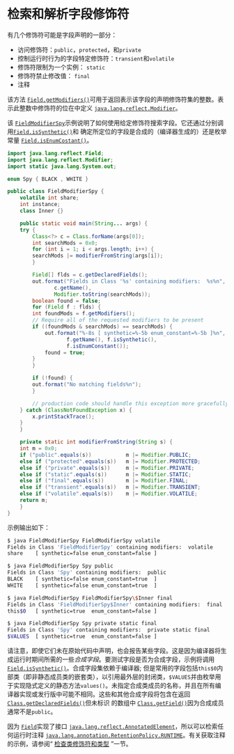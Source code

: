 # 检索和解析字段修饰符

有几个修饰符可能是字段声明的一部分：

- 访问修饰符：`public`，`protected`，和`private`
- 控制运行时行为的字段特定修饰符：`transient`和`volatile`
- 修饰符限制为一个实例： `static`
- 修饰符禁止修改值： `final`
- 注释

该方法 [`Field.getModifiers()`](https://docs.oracle.com/javase/8/docs/api/java/lang/reflect/Field.html#getModifiers--)可用于返回表示该字段的声明修饰符集的整数。表示此整数中修饰符的位在中定义 [`java.lang.reflect.Modifier`](https://docs.oracle.com/javase/8/docs/api/java/lang/reflect/Modifier.html)。

该 [`FieldModifierSpy`](example/FieldModifierSpy.java)示例说明了如何使用给定修饰符搜索字段。它还通过分别调用[`Field.isSynthetic()`](https://docs.oracle.com/javase/8/docs/api/java/lang/reflect/Field.html#isSynthetic--)和 确定所定位的字段是合成的（编译器生成的）还是枚举常量 [`Field.isEnumCostant()`](https://docs.oracle.com/javase/8/docs/api/java/lang/reflect/Field.html#isEnumConstant--)。

```java
import java.lang.reflect.Field;
import java.lang.reflect.Modifier;
import static java.lang.System.out;

enum Spy { BLACK , WHITE }

public class FieldModifierSpy {
    volatile int share;
    int instance;
    class Inner {}

    public static void main(String... args) {
	try {
	    Class<?> c = Class.forName(args[0]);
	    int searchMods = 0x0;
	    for (int i = 1; i < args.length; i++) {
		searchMods |= modifierFromString(args[i]);
	    }

	    Field[] flds = c.getDeclaredFields();
	    out.format("Fields in Class '%s' containing modifiers:  %s%n",
		       c.getName(),
		       Modifier.toString(searchMods));
	    boolean found = false;
	    for (Field f : flds) {
		int foundMods = f.getModifiers();
		// Require all of the requested modifiers to be present
		if ((foundMods & searchMods) == searchMods) {
		    out.format("%-8s [ synthetic=%-5b enum_constant=%-5b ]%n",
			       f.getName(), f.isSynthetic(),
			       f.isEnumConstant());
		    found = true;
		}
	    }

	    if (!found) {
		out.format("No matching fields%n");
	    }

        // production code should handle this exception more gracefully
	} catch (ClassNotFoundException x) {
	    x.printStackTrace();
	}
    }

    private static int modifierFromString(String s) {
	int m = 0x0;
	if ("public".equals(s))           m |= Modifier.PUBLIC;
	else if ("protected".equals(s))   m |= Modifier.PROTECTED;
	else if ("private".equals(s))     m |= Modifier.PRIVATE;
	else if ("static".equals(s))      m |= Modifier.STATIC;
	else if ("final".equals(s))       m |= Modifier.FINAL;
	else if ("transient".equals(s))   m |= Modifier.TRANSIENT;
	else if ("volatile".equals(s))    m |= Modifier.VOLATILE;
	return m;
    }
}
```

示例输出如下：

```bash
$ java FieldModifierSpy FieldModifierSpy volatile
Fields in Class 'FieldModifierSpy' containing modifiers:  volatile
share    [ synthetic=false enum_constant=false ]

$ java FieldModifierSpy Spy public
Fields in Class 'Spy' containing modifiers:  public
BLACK    [ synthetic=false enum_constant=true  ]
WHITE    [ synthetic=false enum_constant=true  ]

$ java FieldModifierSpy FieldModifierSpy\$Inner final
Fields in Class 'FieldModifierSpy$Inner' containing modifiers:  final
this$0   [ synthetic=true  enum_constant=false ]

$ java FieldModifierSpy Spy private static final
Fields in Class 'Spy' containing modifiers:  private static final
$VALUES  [ synthetic=true  enum_constant=false ]
```

请注意，即使它们未在原始代码中声明，也会报告某些字段。这是因为编译器将生成运行时期间所需的一些*合成字段*。要测试字段是否为合成字段，示例将调用 [`Field.isSynthetic()`](https://docs.oracle.com/javase/8/docs/api/java/lang/reflect/Field.html#isSynthetic--)。合成字段集依赖于编译器; 但是常用的字段包括`this$0`内部类（即非静态成员类的嵌套类），以引用最外层的封闭类，`$VALUES`并由枚举用于实现隐式定义的静态方法`values()`。未指定合成类成员的名称，并且在所有编译器实现或发行版中可能不相同。这些和其他合成字段将包含在返回[`Class.getDeclaredFields()`](https://docs.oracle.com/javase/8/docs/api/java/lang/Class.html#getDeclaredFields--)但未标识 的数组中 [`Class.getField()`](https://docs.oracle.com/javase/8/docs/api/java/lang/Class.html#getField-java.lang.String-)因为合成成员通常不是`public`。

因为 [`Field`](https://docs.oracle.com/javase/8/docs/api/java/lang/reflect/Field.html)实现了接口 [`java.lang.reflect.AnnotatedElement`](https://docs.oracle.com/javase/8/docs/api/java/lang/reflect/AnnotatedElement.html)，所以可以检索任何运行时注释 [`java.lang.annotation.RetentionPolicy.RUNTIME`](https://docs.oracle.com/javase/8/docs/api/java/lang/annotation/RetentionPolicy.html#RUNTIME)。有关获取注释的示例，请参阅“ [检查类修饰符和类型](../class/classModifiers.html) ”一节。